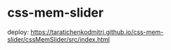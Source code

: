 # css-mem-slider

deploy: https://taratichenkodmitri.github.io/css-mem-slider/cssMemSlider/src/index.html